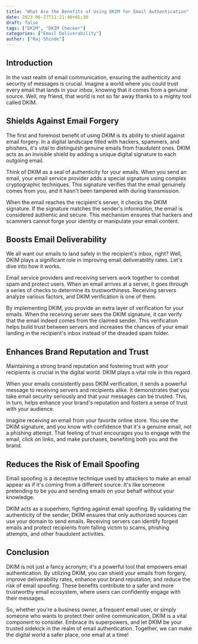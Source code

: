 ```yaml
---
title: "What Are the Benefits of Using DKIM for Email Authentication"
date: 2023-06-27T11:21:40+05:30
draft: false
tags: ["DKIM", "DKIM Checker"]
categories: ["Email Deliverability"]
author: ["Raj Shinde"]
---
```

## Introduction 
In the vast realm of email communication, ensuring the authenticity and security of messages is crucial. Imagine a world where you could trust every email that lands in your inbox, knowing that it comes from a genuine source. Well, my friend, that world is not so far away thanks to a mighty tool called DKIM.

## Shields Against Email Forgery
The first and foremost benefit of using DKIM is its ability to shield against email forgery. In a digital landscape filled with hackers, spammers, and phishers, it's vital to distinguish genuine emails from fraudulent ones. DKIM acts as an invisible shield by adding a unique digital signature to each outgoing email.

Think of DKIM as a seal of authenticity for your emails. When you send an email, your email service provider adds a special signature using complex cryptographic techniques. This signature verifies that the email genuinely comes from you, and it hasn't been tampered with during transmission.

When the email reaches the recipient's server, it checks the DKIM signature. If the signature matches the sender's information, the email is considered authentic and secure. This mechanism ensures that hackers and scammers cannot forge your identity or manipulate your email content.

## Boosts Email Deliverability 
We all want our emails to land safely in the recipient's inbox, right? Well, DKIM plays a significant role in improving email deliverability rates. Let's dive into how it works.

Email service providers and receiving servers work together to combat spam and protect users. When an email arrives at a server, it goes through a series of checks to determine its trustworthiness. Receiving servers analyze various factors, and DKIM verification is one of them.

By implementing DKIM, you provide an extra layer of verification for your emails. When the receiving server sees the DKIM signature, it can verify that the email indeed comes from the claimed sender. This verification helps build trust between servers and increases the chances of your email landing in the recipient's inbox instead of the dreaded spam folder.

## Enhances Brand Reputation and Trust 
Maintaining a strong brand reputation and fostering trust with your recipients is crucial in the digital world. DKIM plays a vital role in this regard.

When your emails consistently pass DKIM verification, it sends a powerful message to receiving servers and recipients alike. It demonstrates that you take email security seriously and that your messages can be trusted. This, in turn, helps enhance your brand's reputation and fosters a sense of trust with your audience.

Imagine receiving an email from your favorite online store. You see the DKIM signature, and you know with confidence that it's a genuine email, not a phishing attempt. That feeling of trust encourages you to engage with the email, click on links, and make purchases, benefiting both you and the brand.

## Reduces the Risk of Email Spoofing 
Email spoofing is a deceptive technique used by attackers to make an email appear as if it's coming from a different source. It's like someone pretending to be you and sending emails on your behalf without your knowledge.

DKIM acts as a superhero, fighting against email spoofing. By validating the authenticity of the sender, DKIM ensures that only authorized sources can use your domain to send emails. Receiving servers can identify forged emails and
 protect recipients from falling victim to scams, phishing attempts, and other fraudulent activities.

## Conclusion 
DKIM is not just a fancy acronym; it's a powerful tool that empowers email authentication. By utilizing DKIM, you can shield your emails from forgery, improve deliverability rates, enhance your brand reputation, and reduce the risk of email spoofing. These benefits contribute to a safer and more trustworthy email ecosystem, where users can confidently engage with their messages.

So, whether you're a business owner, a frequent email user, or simply someone who wants to protect their online communication, DKIM is a vital component to consider. Embrace its superpowers, and let DKIM be your trusted sidekick in the realm of email authentication. Together, we can make the digital world a safer place, one email at a time!

